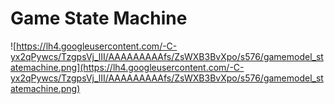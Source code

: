 # Game State Machine #

![https://lh4.googleusercontent.com/-C-yx2qPywcs/TzgpsVj_lII/AAAAAAAAAfs/ZsWXB3BvXpo/s576/gamemodel_statemachine.png](https://lh4.googleusercontent.com/-C-yx2qPywcs/TzgpsVj_lII/AAAAAAAAAfs/ZsWXB3BvXpo/s576/gamemodel_statemachine.png)